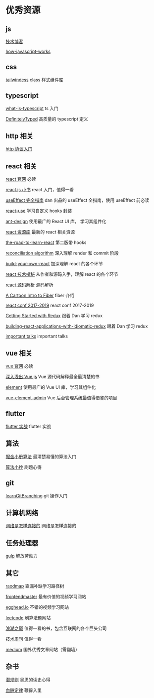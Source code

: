 # 优秀资源

## js

[技术博客](http://dmitrysoshnikov.com/)

[how-javascript-works](https://github.com/Troland/how-javascript-works)

## css

[tailwindcss](https://tailwindcss.com/) class 样式组件库  

## typescript

[what-is-typescript](https://ts.xcatliu.com/introduction/what-is-typescript.html) ts 入门

[DefinitelyTyped](https://github.com/DefinitelyTyped/DefinitelyTyped) 高质量的 typescript 定义

## http 相关

[http 协议入门](http://www.ruanyifeng.com/blog/2016/08/http.html)

## react 相关

[react 官网](https://react.docschina.org/) 必读

[react.js 小书](http://huziketang.mangojuice.top/books/react/) react 入门，值得一看

[useEffect 完全指南](https://overreacted.io/zh-hans/a-complete-guide-to-useeffect/) dan 出品的 useEffect 全指南，使用 useEffect 前必读

[react-use](https://streamich.github.io/) 学习自定义 hooks 封装

[ant-design](https://github.com/ant-design/ant-design/) 使用最广的 React UI 库， 学习其组件化

[react 资源库](https://reactresources.com/) 最新的 react 相关资源

[the-road-to-learn-react](https://www.roadtoreact.com/) 第二版带 hooks

[reconciliation algorithm](https://indepth.dev/inside-fiber-in-depth-overview-of-the-new-reconciliation-algorithm-in-react/) 深入理解 render 和 commit 阶段

[build-your-own-react](https://pomb.us/build-your-own-react/) 加深理解 react 的各个环节

[react 技术揭秘](https://react.iamkasong.com/) 从作者和源码入手，理解 react 的各个环节

[react 源码解析](https://react.jokcy.me/) 源码解析

[A Cartoon Intro to Fiber](https://www.bilibili.com/video/BV1it411p7v6?from=search&seid=3508901752524570226) fiber 介绍

[react conf 2017-2019](http://www.bilibili.com) react conf 2017-2019

[Getting Started with Redux](https://egghead.io/courses/getting-started-with-redux) 跟着 Dan 学习 redux

[building-react-applications-with-idiomatic-redux](https://egghead.io/courses/building-react-applications-with-idiomatic-redux) 跟着 Dan 学习 redux

[important talks](https://github.com/enaqx/awesome-react#videos) important talks

## vue 相关

[vue 官网](https://cn.vuejs.org/) 必读

[深入浅出 Vue.js](https://book.douban.com/subject/32581281/) Vue 源代码解释最全最清楚的书

[element](https://github.com/ElemeFE/element) 使用最广的 Vue UI 库，学习其组件化

[vue-element-admin](https://github.com/PanJiaChen/vue-element-admin) Vue 后台管理系统最值得借鉴的项目

## flutter

[flutter 实战](https://book.flutterchina.club) flutter 实战

## 算法

[掘金小册算法](https://juejin.im/book/5cb42609f265da035f6fcb65) 最清楚易懂的算法入门

[算法小抄](https://github.com/labuladong/fucking-algorithm) 刷题心得

## git

[learnGitBranching](https://github.com/pcottle/learnGitBranching) git 操作入门

## 计算机网络

[网络是怎样连接的](https://book.douban.com/subject/26941639/) 网络是怎样连接的

## 任务处理器

[gulp](https://www.gulpjs.com.cn/)  解放劳动力  

## 其它

[raodmap](https://roadmap.sh/) 查漏补缺学习路径树 

[frontendmaster](https://frontendmasters.com/) 最有价值的视频学习网站

[egghead.io](https://egghead.io/) 不错的视频学习网站

[leetcode](https://leetcode-cn.com/) 刷算法题网站

[浪潮之巅](https://book.douban.com/subject/6709783/) 值得一看的书，包含互联网的各个巨头公司

[技术周刊](https://github.com/dt-fe/weekly) 值得一看

[medium](https://medium.com/) 国外优秀文章网站（需翻墙）

## 杂书

[潜规则](https://book.douban.com/subject/1025723/) 吴思的读史心得

[血酬定律](https://book.douban.com/subject/1006560/) 鞭辟入里
